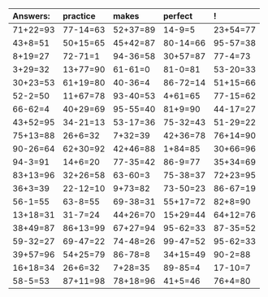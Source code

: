 | Answers: | practice | makes | perfect | ! |
| :--- | :--- | :--- | :--- | :--- |
| 71+22=93 | 77-14=63 | 52+37=89 | 14-9=5 | 23+54=77 | 
| 43+8=51 | 50+15=65 | 45+42=87 | 80-14=66 | 95-57=38 | 
| 8+19=27 | 72-71=1 | 94-36=58 | 30+57=87 | 77-4=73 | 
| 3+29=32 | 13+77=90 | 61-61=0 | 81-0=81 | 53-20=33 | 
| 30+23=53 | 61+19=80 | 40-36=4 | 86-72=14 | 51+15=66 | 
| 52-2=50 | 11+67=78 | 93-40=53 | 4+61=65 | 77-15=62 | 
| 66-62=4 | 40+29=69 | 95-55=40 | 81+9=90 | 44-17=27 | 
| 43+52=95 | 34-21=13 | 53-17=36 | 75-32=43 | 51-29=22 | 
| 75+13=88 | 26+6=32 | 7+32=39 | 42+36=78 | 76+14=90 | 
| 90-26=64 | 62+30=92 | 42+46=88 | 1+84=85 | 30+66=96 | 
| 94-3=91 | 14+6=20 | 77-35=42 | 86-9=77 | 35+34=69 | 
| 83+13=96 | 32+26=58 | 63-60=3 | 75-38=37 | 72+23=95 | 
| 36+3=39 | 22-12=10 | 9+73=82 | 73-50=23 | 86-67=19 | 
| 56-1=55 | 63-8=55 | 69-38=31 | 55+17=72 | 82+8=90 | 
| 13+18=31 | 31-7=24 | 44+26=70 | 15+29=44 | 64+12=76 | 
| 38+49=87 | 86+13=99 | 67+27=94 | 95-62=33 | 87-35=52 | 
| 59-32=27 | 69-47=22 | 74-48=26 | 99-47=52 | 95-62=33 | 
| 39+57=96 | 54+25=79 | 86-78=8 | 34+15=49 | 90-2=88 | 
| 16+18=34 | 26+6=32 | 7+28=35 | 89-85=4 | 17-10=7 | 
| 58-5=53 | 87+11=98 | 78+18=96 | 41+5=46 | 76+4=80 | 
